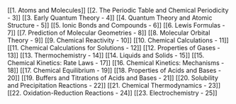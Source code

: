 [[1. Atoms and Molecules]]
[[2. The Periodic Table and Chemical Periodicity - 3]]
[[3. Early Quantum Theory - 4]]
[[4. Quantum Theory and Atomic Structure - 5]]
[[5. Ionic Bonds and Compounds - 6]]
[[6. Lewis Formulas - 7]]
[[7. Prediction of Molecular Geometries - 8]]
[[8. Molecular Orbital Theory - 9]]
[[9. Chemical Reactivity - 10]]
[[10. Chemical Calculations - 11]]
[[11. Chemical Calculations for Solutions - 12]]
[[12. Properties of Gases - 13]]
[[13. Thermochemistry - 14]]
[[14. Liquids and Solids - 15]]
[[15. Chemical Kinetics: Rate Laws - 17]]
[[16. Chemical Kinetics: Mechanisms - 18]]
[[17. Chemical Equilibrium - 19]]
[[18. Properties of Acids and Bases - 20]]
[[19. Buffers and Titrations of Acids and Bases - 21]]
[[20. Solubility and Precipitation Reactions - 22]]
[[21. Chemical Thermodynamics - 23]]
[[22. Oxidation-Reduction Reactions - 24]]
[[23. Electrochemistry - 25]]